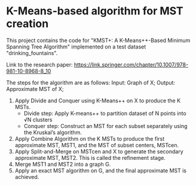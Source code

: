 # K-Means-based algorithm for MST creation

This project contains the code for "KMST+: A K-Means++-Based Minimum Spanning Tree Algorithm" implemented on a test dataset "drinking_fountains".

Link to the research paper: https://link.springer.com/chapter/10.1007/978-981-10-8968-8_10

The steps for the algorithm are as follows:
Input: Graph of X;
Output: Approximate MST of X;

1) Apply Divide and Conquer using K-Means++ on X to produce the K MSTs.
    * Divide step: Apply K-means++ to partition dataset of N points into √N clusters
    * Conquer step: Construct an MST for each subset separately using the Kruskal’s algorithm.
2)  Apply Combine Algorithm on the K MSTs to produce the first approximate MST, MST1, and the MST of subset centers, MSTcen.
3)  Apply Split-and-Merge on MSTcen and X to generate the secondary approximate MST, MST2. This is called the refinement stage.
4)  Merge MST1 and MST2 into a graph G.
5)  Apply an exact MST algorithm on G, and the final approximate MST is achieved.
